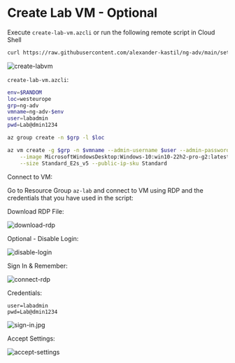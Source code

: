 # Create Lab VM - Optional

Execute `create-lab-vm.azcli` or run the following remote script in Cloud Shell

```bash
curl https://raw.githubusercontent.com/alexander-kastil/ng-adv/main/setup/lab-vm/create-lab-vm.azcli | bash
```

![create-labvm](_images/create-lab-vm.jpg)

`create-lab-vm.azcli`:

```bash
env=$RANDOM
loc=westeurope
grp=ng-adv
vmname=ng-adv-$env
user=labadmin
pwd=Lab@dmin1234

az group create -n $grp -l $loc

az vm create -g $grp -n $vmname --admin-username $user --admin-password $pwd \
    --image MicrosoftWindowsDesktop:Windows-10:win10-22h2-pro-g2:latest \
    --size Standard_E2s_v5 --public-ip-sku Standard
```

Connect to VM:

Go to Resource Group `az-lab` and connect to VM using RDP and the credentials that you have used in the script:

Download RDP File:

![download-rdp](_images/download-rdp.jpg)

Optional - Disable Login:

![disable-login](_images/disable-login.jpg)

Sign In & Remember:

![connect-rdp](_images/trust-vm.jpg)

Credentials:

```
user=labadmin
pwd=Lab@dmin1234
```

![sign-in.jpg](_images/sign-in.jpg)

Accept Settings:

![accept-settings](_images/accept-settings.jpg)

